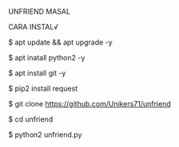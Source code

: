 UNFRIEND MASAL

CARA INSTAL√

$ apt update && apt upgrade -y

$ apt inatall python2 -y

$ apt install git -y

$ pip2 install request

$ git clone https://github.com/Unikers71/unfriend

$ cd unfriend

$ python2 unfriend.py


